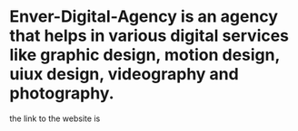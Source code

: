 # Enver-Digital-Agency is an agency that helps in various digital services like graphic design, motion design, uiux design, videography and photography.

the link to the website is 

